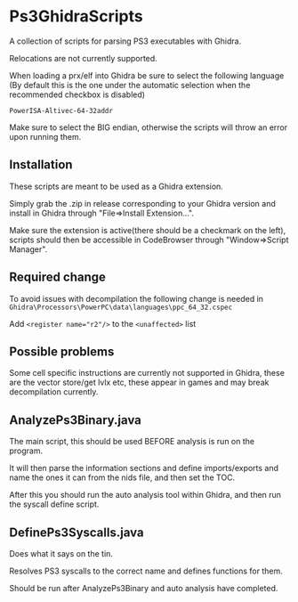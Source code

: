 
# Ps3GhidraScripts
A collection of scripts for parsing PS3 executables with Ghidra.

Relocations are not currently supported.

When loading a prx/elf into Ghidra be sure to select the following language (By default this is the one under the automatic selection when the recommended checkbox is disabled)
```
PowerISA-Altivec-64-32addr
```
Make sure to select the BIG endian, otherwise the scripts will throw an error upon running them.

## Installation

These scripts are meant to be used as a Ghidra extension.

Simply grab the .zip in release corresponding to your Ghidra version and install in Ghidra through "File=>Install Extension...".

Make sure the extension is active(there should be a checkmark on the left), scripts should then be accessible in CodeBrowser through "Window=>Script Manager".

## Required change
To avoid issues with decompilation the following change is needed in `Ghidra\Processors\PowerPC\data\languages\ppc_64_32.cspec`

Add `<register name="r2"/>` to the `<unaffected>` list

## Possible problems
Some cell specific instructions are currently not supported in Ghidra, these are the vector store/get lvlx etc, these appear in games and may break decompilation currently.

## AnalyzePs3Binary.java
The main script, this should be used BEFORE analysis is run on the program.

It will then parse the information sections and define imports/exports and name the ones it can from the nids file, and then set the TOC.

After this you should run the auto analysis tool within Ghidra, and then run the syscall define script.

## DefinePs3Syscalls.java
Does what it says on the tin.

Resolves PS3 syscalls to the correct name and defines functions for them.

Should be run after AnalyzePs3Binary and auto analysis have completed.

